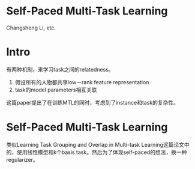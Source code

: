 # Self-Paced Multi-Task Learning

Changsheng Li, etc.

# Intro

有两种机制，来学习task之间的relatedness。

1. 假设所有的人物都共享low－rank feature representation
2. task的model parameters相互关联

这篇paper提出了在训练MTL的同时，考虑到了instance和task的复杂性。

# Self-Paced Multi-Task Learning

类似Learning Task Grouping and Overlap in Multi-task Learning这篇论文中的，使用线性模型和k个basis task。然后为了体现self-paced的想法，换一种regularizer。